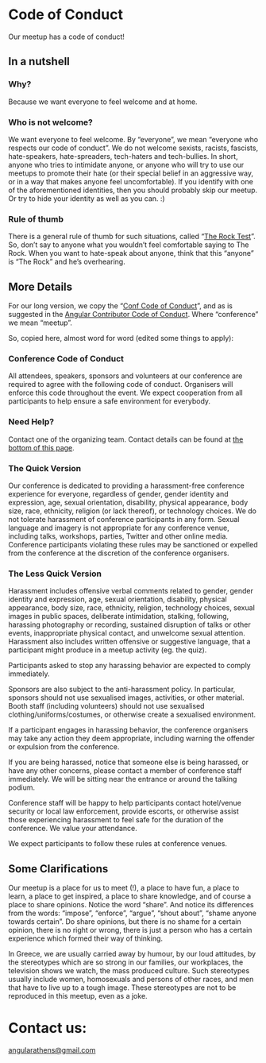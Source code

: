 # Code of Conduct
Our meetup has a code of conduct!

## In a nutshell

### Why?
Because we want everyone to feel welcome and at home.

### Who is not welcome?
We want everyone to feel welcome. By “everyone”, we mean “everyone who respects our code of conduct”.
We do not welcome sexists, racists, fascists, hate-speakers, hate-spreaders, tech-haters and tech-bullies. In short, anyone who tries to intimidate anyone, or anyone who will try to use our meetups to promote their hate (or their special belief in an aggressive way, or in a way that makes anyone feel uncomfortable).
If you identify with one of the aforementioned identities, then you should probably skip our meetup. Or try to hide your identity as well as you can. :)

### Rule of thumb
There is a general rule of thumb for such situations, called “[The Rock Test](https://medium.com/@annevictoriaclark/the-rock-test-a-hack-for-men-who-dont-want-to-be-accused-of-sexual-harassment-73c45e0b49af)”. So, don’t say to anyone what you wouldn’t feel comfortable saying to The Rock.
When you want to hate-speak about anyone, think that this “anyone” is “The Rock” and he’s overhearing.

## More Details
For our long version, we copy the “[Conf Code of Conduct](http://confcodeofconduct.com/)”, and as is suggested in the [Angular Contributor Code of Conduct](https://github.com/angular/code-of-conduct). Where “conference” we mean “meetup”.

So, copied here, almost word for word (edited some things to apply):

### Conference Code of Conduct
All attendees, speakers, sponsors and volunteers at our conference are required to agree with the following code of conduct. Organisers will enforce this code throughout the event. We expect cooperation from all participants to help ensure a safe environment for everybody.

### Need Help?
Contact one of the organizing team. Contact details can be found at [the bottom of this page](#contact-us).

### The Quick Version
Our conference is dedicated to providing a harassment-free conference experience for everyone, regardless of gender, gender identity and expression, age, sexual orientation, disability, physical appearance, body size, race, ethnicity, religion (or lack thereof), or technology choices. We do not tolerate harassment of conference participants in any form. Sexual language and imagery is not appropriate for any conference venue, including talks, workshops, parties, Twitter and other online media. Conference participants violating these rules may be sanctioned or expelled from the conference at the discretion of the conference organisers.

### The Less Quick Version
Harassment includes offensive verbal comments related to gender, gender identity and expression, age, sexual orientation, disability, physical appearance, body size, race, ethnicity, religion, technology choices, sexual images in public spaces, deliberate intimidation, stalking, following, harassing photography or recording, sustained disruption of talks or other events, inappropriate physical contact, and unwelcome sexual attention. Harassment also includes written offensive or suggestive language, that a participant might produce in a meetup activity (eg. the quiz).

Participants asked to stop any harassing behavior are expected to comply immediately.

Sponsors are also subject to the anti-harassment policy. In particular, sponsors should not use sexualised images, activities, or other material. Booth staff (including volunteers) should not use sexualised clothing/uniforms/costumes, or otherwise create a sexualised environment.

If a participant engages in harassing behavior, the conference organisers may take any action they deem appropriate, including warning the offender or expulsion from the conference.

If you are being harassed, notice that someone else is being harassed, or have any other concerns, please contact a member of conference staff immediately. We will be sitting near the entrance or around the talking podium.

Conference staff will be happy to help participants contact hotel/venue security or local law enforcement, provide escorts, or otherwise assist those experiencing harassment to feel safe for the duration of the conference. We value your attendance.

We expect participants to follow these rules at conference venues.

## Some Clarifications
Our meetup is a place for us to meet (!), a place to have fun, a place to learn, a place to get inspired, a place to share knowledge, and of course a place to share opinions. Notice the word “share”. And notice its differences from the words: “impose”, “enforce”, “argue”, “shout about”, “shame anyone towards certain”. Do share opinions, but there is no shame for a certain opinion, there is no right or wrong, there is just a person who has a certain experience which formed their way of thinking.

In Greece, we are usually carried away by humour, by our loud attitudes, by the stereotypes which are so strong in our families, our workplaces, the television shows we watch, the mass produced culture. Such stereotypes usually include women, homosexuals and persons of other races, and men that have to live up to a tough image. These stereotypes are not to be reproduced in this meetup, even as a joke.	

# Contact us:
angularathens@gmail.com

